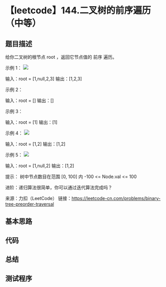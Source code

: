 # 【leetcode】144.二叉树的前序遍历（中等）

## 题目描述

给你二叉树的根节点 root ，返回它节点值的 前序 遍历。

示例 1：
![](https://assets.leetcode.com/uploads/2020/09/15/inorder_1.jpg)

输入：root = [1,null,2,3]
输出：[1,2,3]

示例 2：

输入：root = []
输出：[]

示例 3：

输入：root = [1]
输出：[1]

示例 4：
![](https://assets.leetcode.com/uploads/2020/09/15/inorder_5.jpg)

输入：root = [1,2]
输出：[1,2]

示例 5：
![](https://assets.leetcode.com/uploads/2020/09/15/inorder_4.jpg)

输入：root = [1,null,2]
输出：[1,2]
 

提示：
树中节点数目在范围 [0, 100] 内
-100 <= Node.val <= 100
 

进阶：递归算法很简单，你可以通过迭代算法完成吗？

来源：力扣（LeetCode）
链接：https://leetcode-cn.com/problems/binary-tree-preorder-traversal


## 基本思路

## 代码

## 总结

## 测试程序
